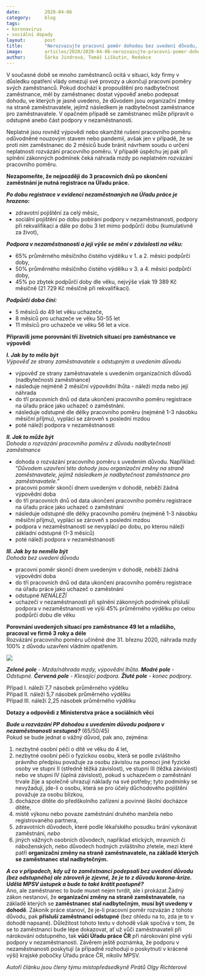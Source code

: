 ```yaml
---
date:         2020-04-06
category:     blog
tags:
- koronavirus
- sociální dopady
layout:       post
title:        "Nerozvazujte pracovní poměr dohodou bez uvedení důvodu, nechte si dát výpověď! Jak se nenechat poškodit při ukončení pracovního poměru?"
image:        articles/2020/2020-04-06-nerozvazujte-pracovni-pomer-dohodou.jpeg
author:       Šárka Jindrová, Tomáš Liškutin, Redakce
--- 
```

 

V současné době se mnoho zaměstnanců ocitá v situaci, kdy firmy v důsledku opatření vlády omezují své provozy a ukončují pracovní poměry svých zaměstnanců. Pokud dochází k propouštění pro nadbytečnost zaměstnance, měl by zaměstnanec dostat výpověď anebo podepsat dohodu, ve kterých je jasně uvedeno, že důvodem jsou organizační změny na straně zaměstnavatele, jejímž následkem je nadbytečnost zaměstnance pro zaměstnavatele. V opačném případě se zaměstnanec může připravit o odstupné anebo část podpory v nezaměstnanosti.

Neplatné jsou rovněž výpovědi nebo okamžité rušení pracovního poměru odůvodněné nouzovým stavem nebo pandemií, avšak jen v případě, že se proti nim zaměstnanec do 2 měsíců bude bránit návrhem soudu o určení neplatnosti rozvázání pracovního poměru. V případě úspěchu jej pak při splnění zákonných podmínek čeká náhrada mzdy po neplatném rozvázání pracovního poměru.

**Nezapomeňte, že nejpozději do 3 pracovních dnů po skončení zaměstnání je nutná registrace na Úřadu práce.**

_**Po dobu registrace v evidenci nezaměstnaných na Úřadu práce je hrazeno:**_

-   zdravotní pojištění​ za celý měsíc,​
-   sociální pojištění po dobu pobírání podpory v nezaměstnanosti, podpory při​ rekvalifikaci a dále po dobu 3 let mimo podpůrčí dobu (kumulativně za život),

_**Podpora v nezaměstnanosti a její výše se mění v závislosti na věku:​**_

-   65% průměrného měsíčního čistého výdělku v 1. a 2. měsíci podpůrčí doby,
-   50% průměrného měsíčního čistého výdělku v 3. a 4. měsíci podpůrčí doby,
-   45% po zbytek podpůrčí doby dle věku, nejvýše však 19​ 389 Kč měsíčně (21 729 Kč měsíčně při rekvalifikaci).​

_**Podpůrčí doba činí:**_

-   5 měsíců do 49 let věku uchazeče,
-   8 měsíců pro uchazeče ve věku 50-55 let
-   11 měsíců pro uchazeče ve věku 56 let a více.

**Připravili jsme porovnání tří životních situací pro zaměstnance ve výpovědi**

_**I. Jak by to mělo být**_  
_Výpověď ze strany zaměstnavatele s odstupným a uvedením důvodu_

-   výpověď ze strany zaměstnavatele s uvedením organizačních důvodů (nadbytečnosti zaměstnance)
-   následuje nejméně 2 měsíční výpovědní lhůta - náleží mzda nebo její náhrada
-   do tří pracovních dnů od data ukončení pracovního poměru registrace na úřadu práce jako uchazeč o zaměstnání.
-   následuje odstupné dle délky pracovního poměru (nejméně 1-3 násobku měsíční příjmu), vyplácí se zároveň s poslední mzdou
-   poté náleží podpora v nezaměstnanosti

_**II. Jak to může být**_  
_Dohoda o rozvázání pracovního poměru z důvodu nadbytečnosti zaměstnance_

-   dohoda o rozvázání pracovního poměru s uvedením důvodu. Například: “_Důvodem​ uzavření této dohody jsou organizační změny na straně zaměstnavatele, jejímž následkem je nadbytečnost zaměstnance pro zaměstnavatele.”_
-   pracovní poměr skončí dnem uvedeným v dohodě, neběží žádná výpovědní doba
-   do tří pracovních dnů od data ukončení pracovního poměru registrace na úřadu práce jako uchazeč o zaměstnání
-   následuje odstupné dle délky pracovního poměru (nejméně 1-3 násobku měsíční příjmu), vyplácí se zároveň s poslední mzdou
-   podpora v nezaměstnanosti se nevyplácí po dobu, po kterou náleží základní odstupné (1-3 měsíců)
-   poté náleží podpora v nezaměstnanosti

**_III. Jak by to nemělo být_**  
_Dohoda bez uvedení důvodu_

-   pracovní poměr skončí dnem uvedeným v dohodě, neběží žádná výpovědní doba
-   do tří pracovních dnů od data ukončení pracovního poměru registrace na úřadu práce jako uchazeč o zaměstnání
-   odstupné  _NENÁLEŽÍ​_
-   uchazeči v nezaměstnanosti při splnění zákonných podmínek přísluší podpora v nezaměstnanosti ve výši 45% průměrného výdělku po celou podpůrčí dobu dle věku

**Porovnání uvedených situací pro zaměstnance 49​ let a mladšího, pracoval ve firmě 3 roky a déle**  
Rozvázání pracovního poměru učiněné dne 31. březnu 2020, náhrada mzdy 100% z důvodu uzavření vládním opatřením.

![](https://www.piratskelisty.cz/upload/thumbs/w600/4086.jpg)

_**Zelené pole**  - Mzda/náhrada mzdy, výpovědní lhůta. **Modré pole**  - Odstupné.  **Červená pole**  - Klesající podpora.  **Žluté pole**  - konec podpory._

Případ I. náleží 7,7 násobek průměrného výdělku  
Případ II. náleží 5,7 násobek průměrného výdělku  
Případ III. náleží 2,25 násobek průměrného výdělku

**Dotazy a odpovědi z Ministerstva práce a sociálních věcí**

_**Bude u rozvázání PP dohodou s uvedením důvodu podpora v nezaměstnanosti sestupná?**_  (65/50/45)  
Pokud se bude jednat o vážný důvod, pak ano, zejména:

1.  nezbytné osobní péči o dítě ve věku do 4 let,
2.  nezbytné osobní péči o fyzickou osobu, která se podle zvláštního právního předpisu považuje za osobu závislou na pomoci jiné fyzické osoby ve stupni II (středně těžká závislost), ve stupni III (těžká závislost) nebo ve stupni IV (úplná závislost), pokud s uchazečem o zaměstnání trvale žije a společně uhrazují náklady na své potřeby; tyto podmínky se nevyžadují, jde-li o osobu, která se pro účely důchodového pojištění považuje za osobu blízkou,
3.  docházce dítěte do předškolního zařízení a povinné školní docházce dítěte,
4.  místě výkonu nebo povaze zaměstnání druhého manžela nebo registrovaného partnera,
5.  zdravotních důvodech, které podle lékařského posudku brání vykonávat zaměstnání,  _nebo_
6.  jiných vážných osobních důvodech, například etických, mravních či náboženských, nebo důvodech hodných zvláštního zřetele, mezi které patří **organizační změny na straně zaměstnavatele, na základě kterých se zaměstnanec stal nadbytečným.**

_**A co v případech, kdy už to zaměstnanci podepsali bez uvedení důvodu (bez odstupného) ale zároveň je zjevné, že je to z důvodu korona-krize. Udělá MPSV ústupek a bude to také krátit postupně?**_  
Ano, ale zaměstnanec to bude muset nejen tvrdit, ale i prokázat.Žádný zákon nestanoví, že  **organizační změny na straně zaměstnavatele**, na základě kterých se  **zaměstnanec stal nadbytečným**,  **musí být uvedeny v dohodě**. Zákoník práce stanoví, že je-li pracovní poměr rozvázán z tohoto důvodu, pak  **přísluší zaměstnanci odstupné**  (bez ohledu na to, zda je to v dohodě napsané). Důležitost tohoto textu v dohodě však spočívá v tom, že se to zaměstnanci bude lépe dokazovat, ať už vůči zaměstnavateli při nárokování odstupného, tak  **vůči Úřadu práce ČR**  při nárokování plné výši podpory v nezaměstnanosti. Závěrem ještě poznámka, že podporu v nezaměstnanosti poskytují (a případně rozhodují o poskytnutí v krácené výši) krajské pobočky Úřadu práce ČR, nikoliv MPSV.

_Autoři článku jsou členy týmu místopředsedkyně Pirátů Olgy Richterové_